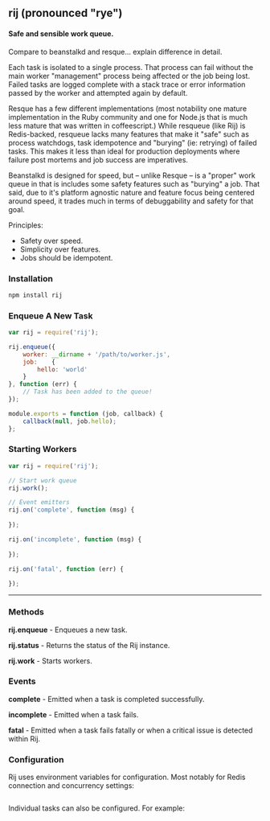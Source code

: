 ## rij (pronounced "rye")
#### Safe and sensible work queue.

Compare to beanstalkd and resque... explain difference in detail. 

Each task is isolated to a single process. That process can fail without the main worker "management" process being affected or the job being lost. Failed tasks are logged complete with a stack trace or error information passed by the worker and attempted again by default.

Resque has a few different implementations (most notability one mature implementation in the Ruby community and one for Node.js that is much less mature that was written in coffeescript.) While resqueue (like Rij) is Redis-backed, resqueue lacks many features that make it "safe" such as process watchdogs, task idempotence and "burying" (ie: retrying) of failed tasks. This makes it less than ideal for production deployments where failure post mortems and job success are imperatives.

Beanstalkd is designed for speed, but – unlike Resque – is a "proper" work queue in that is includes some safety features such as "burying" a job. That said, due to it's platform agnostic nature and feature focus being centered around speed, it trades much in terms of debuggability and safety for that goal.

Principles:
- Safety over speed. 
- Simplicity over features.
- Jobs should be idempotent.

### Installation
```bash
npm install rij
```

### Enqueue A New Task
```javascript
var rij = require('rij');

rij.enqueue({
    worker: __dirname + '/path/to/worker.js',
    job:    {
        hello: 'world'
    }
}, function (err) {
    // Task has been added to the queue!
});
```

```javascript
module.exports = function (job, callback) {
    callback(null, job.hello);
};
```

### Starting Workers
```javascript
var rij = require('rij');

// Start work queue
rij.work();

// Event emitters
rij.on('complete', function (msg) {
    
});

rij.on('incomplete', function (msg) {
    
});

rij.on('fatal', function (err) {
    
});
```

---

### Methods
**rij.enqueue** - Enqueues a new task.

**rij.status** - Returns the status of the Rij instance.

**rij.work** - Starts workers.


### Events
**complete** - Emitted when a task is completed successfully.

**incomplete** - Emitted when a task fails.

**fatal** - Emitted when a task fails fatally or when a critical issue is detected within Rij.


### Configuration
Rij uses environment variables for configuration. Most notably for Redis connection and concurrency settings:
```bash

```

Individual tasks can also be configured. For example:
```javascript

```